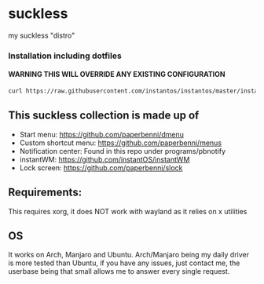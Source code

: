 # suckless
my suckless "distro"

### Installation including dotfiles
#### WARNING THIS WILL OVERRIDE ANY EXISTING CONFIGURATION
```sh
curl https://raw.githubusercontent.com/instantos/instantos/master/install.sh | sudo bash
```

## This suckless collection is made up of
- Start menu: https://github.com/paperbenni/dmenu
- Custom shortcut menu: https://github.com/paperbenni/menus
- Notification center: Found in this repo under programs/pbnotify
- instantWM: https://github.com/instantOS/instantWM
- Lock screen: https://github.com/paperbenni/slock

## Requirements:
This requires xorg, it does NOT work with wayland as it relies on x utilities

## OS
It works on Arch, Manjaro and Ubuntu. 
Arch/Manjaro being my daily driver is more tested than Ubuntu, if you have any issues, just contact me,
the userbase being that small allows me to answer every single request. 
